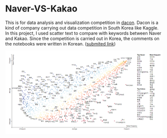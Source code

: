 # Naver-VS-Kakao
This is for data analysis and visualization competition in [dacon](https://dacon.io/). Dacon is a kind of company carrying out data competition in South Korea like Kaggle. In this project, I used scatter text to compare with keywords between Naver and Kakao. Since the competition is carried out in Korea, the comments on the notebooks were written in Korean. ([submited link](https://dacon.io/competitions/official/235866/codeshare/4187?page=1&dtype=random))

![](./screen_shot_500.png)

